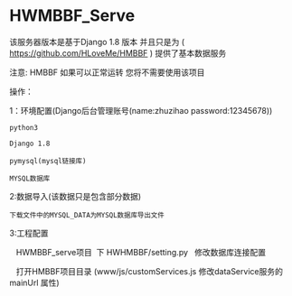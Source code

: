 # HWMBBF_Serve
该服务器版本是基于Django 1.8 版本 并且只是为 ( https://github.com/HLoveMe/HMBBF ) 提供了基本数据服务

注意: HMBBF 如果可以正常运转 您将不需要使用该项目

操作：

  1：环境配置(Django后台管理账号(name:zhuzihao   password:12345678))
  
    python3
    
    Django 1.8
    
    pymysql(mysql链接库)
    
    MYSQL数据库
  
  2:数据导入(该数据只是包含部分数据)
  
    下载文件中的MYSQL_DATA为MYSQL数据库导出文件
    
  3:工程配置
  
    HWMBBF_serve项目  下 HWHMBBF/setting.py   修改数据库连接配置
    
    打开HMBBF项目目录 (www/js/customServices.js 修改dataService服务的 mainUrl 属性)
    
    
